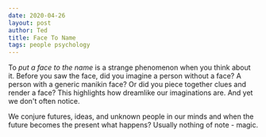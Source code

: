 ```yaml
---
date: 2020-04-26
layout: post
author: Ted
title: Face To Name
tags: people psychology
---
```

To _put a face to the name_ is a strange phenomenon when you think about it. Before you saw the face, did you imagine a person without a face? A person with a generic manikin face? Or did you piece together clues and render a face? This highlights how dreamlike our imaginations are. And yet we don't often notice.

We conjure futures, ideas, and unknown people in our minds and when the future becomes the present what happens? Usually nothing of note - magic.
